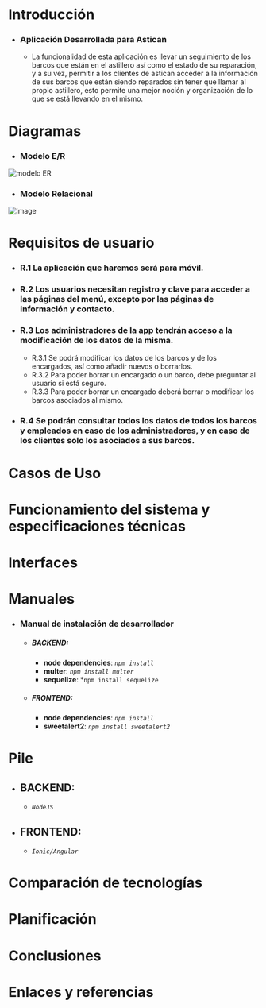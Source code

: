 # Introducción

- ### Aplicación Desarrollada para Astican
  
  -  La funcionalidad de esta aplicación es llevar un seguimiento de los barcos que están en el astillero  así como el estado de su reparación, y a su vez, permitir a los clientes de astican acceder a la información de sus barcos que están siendo reparados sin tener que llamar al propio astillero, esto permite una mejor noción y organización de lo que se está llevando en el mismo.

# Diagramas

- ### Modelo E/R

![modelo ER](https://user-images.githubusercontent.com/91074521/146035687-314e1592-9c1f-4655-8798-fb1df192a4c6.png)

- ### Modelo Relacional

![image](https://user-images.githubusercontent.com/91074521/146031289-3fef568d-48fd-4b03-a40c-a52fc3b4af9d.png)

# Requisitos de usuario

- ### R.1 La aplicación que haremos será para móvil.
- ### R.2 Los usuarios necesitan registro y clave para acceder a las páginas del menú, excepto por las páginas de información y contacto.
- ### R.3 Los administradores de la app tendrán acceso a la modificación de los datos de la misma.
  - R.3.1 Se podrá modificar los datos de los barcos y de los encargados, así como añadir nuevos o borrarlos.
  - R.3.2 Para poder borrar un encargado o un barco, debe preguntar al usuario si está seguro.
  - R.3.3 Para poder borrar un encargado deberá borrar o modificar los barcos asociados al mismo.
 - ### R.4 Se podrán consultar todos los datos de todos los barcos y empleados en caso de los administradores, y en caso de los clientes solo los asociados a sus barcos.

# Casos de Uso

# Funcionamiento del sistema y especificaciones técnicas

# Interfaces

# Manuales

- ### Manual de instalación de desarrollador

  - ##### BACKEND:

    - **node dependencies**: *```npm install```*
    - **multer**: *```npm install multer```*
    - **sequelize**: *```npm install sequelize```

  - ##### FRONTEND:
    - **node dependencies**: *```npm install```*
    - **sweetalert2**: *```npm install sweetalert2```*

# Pile

- ## BACKEND: 

  - *```NodeJS```*

- ## FRONTEND: 
 
  - *```Ionic/Angular```*

# Comparación de tecnologías

# Planificación

# Conclusiones

# Enlaces y referencias

